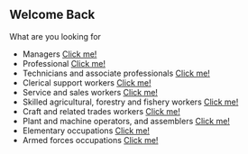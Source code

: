 ## Welcome Back
What are you looking for

- Managers <a href="https://random416.github.io/Page-15/" target="_blank">Click me!</a>
- Professional <a href="https://random416.github.io/Page-15/" target="_blank">Click me!</a>
- Technicians and associate professionals <a href="https://random416.github.io/Page-15/" target="_blank">Click me!</a>
- Clerical support workers <a href="https://random416.github.io/Page-15/" target="_blank">Click me!</a>
- Service and sales workers <a href="https://random416.github.io/Page-15/" target="_blank">Click me!</a>
- Skilled agricultural, forestry and fishery workers <a href="https://random416.github.io/Page-15/" target="_blank">Click me!</a>
- Craft and related trades workers <a href="https://random416.github.io/Page-15/" target="_blank">Click me!</a>
- Plant and machine operators, and assemblers <a href="https://random416.github.io/Page-15/" target="_blank">Click me!</a>
- Elementary occupations <a href="https://random416.github.io/Page-15/" target="_blank">Click me!</a>
- Armed forces occupations <a href="https://random416.github.io/Page-15/" target="_blank">Click me!</a>
